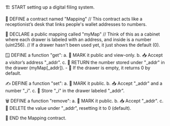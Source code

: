 🏗️ START setting up a digital filing system.

📛 DEFINE a contract named "Mapping"
   // This contract acts like a receptionist’s desk that links people's wallet addresses to numbers.

📂 DECLARE a public mapping called "myMap"
   // Think of this as a cabinet where each drawer is labeled with an address, and inside is a number (uint256).
   // If a drawer hasn't been used yet, it just shows the default (0).

🪟 DEFINE a function "get":
   a. 📢 MARK it public and view-only.
   b. 📥 Accept a visitor’s address "_addr".
   c. 🔁 RETURN the number stored under "_addr" in the drawer (myMap[_addr]).
      - 📎 If the drawer is empty, it returns 0 by default.

✍️ DEFINE a function "set":
   a. 📢 MARK it public.
   b. 📥 Accept "_addr" and a number "_i".
   c. 🧾 Store "_i" in the drawer labeled "_addr".

🗑️ DEFINE a function "remove":
   a. 📢 MARK it public.
   b. 📥 Accept "_addr".
   c. 🧹 DELETE the value under "_addr", resetting it to 0 (default).

🏁 END the Mapping contract.
